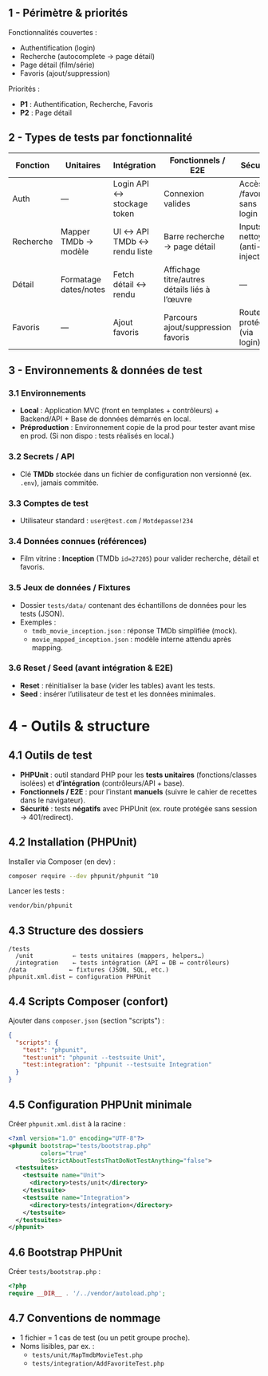 ## 1 - Périmètre & priorités

Fonctionnalités couvertes :
- Authentification (login)
- Recherche (autocomplete → page détail)
- Page détail (film/série)
- Favoris (ajout/suppression)

Priorités :
- **P1** : Authentification, Recherche, Favoris
- **P2** : Page détail

## 2 - Types de tests par fonctionnalité

| Fonction  | Unitaires              | Intégration                | Fonctionnels / E2E                  | Sécurité                     |
|-----------|------------------------|----------------------------|-------------------------------------|------------------------------|
| Auth      | —                      | Login API ↔ stockage token | Connexion valides                   | Accès /favorites sans login  |
| Recherche | Mapper TMDb → modèle   | UI ↔ API TMDb ↔ rendu liste| Barre recherche → page détail       | Inputs nettoyés (anti-injection) |
| Détail    | Formatage dates/notes  | Fetch détail ↔ rendu       | Affichage titre/autres détails liés à l’œuvre | —                            |
| Favoris   | —                      | Ajout favoris              | Parcours ajout/suppression favoris  | Route protégée (via login)   |

## 3 - Environnements & données de test

### 3.1 Environnements
- **Local** : Application MVC (front en templates + contrôleurs) + Backend/API + Base de données démarrés en local.
- **Préproduction** : Environnement copie de la prod pour tester avant mise en prod. (Si non dispo : tests réalisés en local.)

### 3.2 Secrets / API
- Clé **TMDb** stockée dans un fichier de configuration non versionné (ex. `.env`), jamais commitée.

### 3.3 Comptes de test
- Utilisateur standard : `user@test.com` / `Motdepasse!234`

### 3.4 Données connues (références)
- Film vitrine : **Inception** (TMDb `id=27205`) pour valider recherche, détail et favoris.

### 3.5 Jeux de données / Fixtures
- Dossier `tests/data/` contenant des échantillons de données pour les tests (JSON).
- Exemples :
  - `tmdb_movie_inception.json` : réponse TMDb simplifiée (mock).
  - `movie_mapped_inception.json` : modèle interne attendu après mapping.

### 3.6 Reset / Seed (avant intégration & E2E)
- **Reset** : réinitialiser la base (vider les tables) avant les tests.
- **Seed** : insérer l’utilisateur de test et les données minimales.

# 4 - Outils & structure

## 4.1 Outils de test
- **PHPUnit** : outil standard PHP pour les **tests unitaires** (fonctions/classes isolées) et **d’intégration** (contrôleurs/API + base).
- **Fonctionnels / E2E** : pour l’instant **manuels** (suivre le cahier de recettes dans le navigateur).
- **Sécurité** : tests **négatifs** avec PHPUnit (ex. route protégée sans session → 401/redirect).

## 4.2 Installation (PHPUnit)
Installer via Composer (en dev) :
```bash
composer require --dev phpunit/phpunit ^10
```

Lancer les tests :
```bash
vendor/bin/phpunit
```

## 4.3 Structure des dossiers
```
/tests
  /unit           ← tests unitaires (mappers, helpers…)
  /integration    ← tests intégration (API ↔ DB ↔ contrôleurs)
/data            ← fixtures (JSON, SQL, etc.)
phpunit.xml.dist ← configuration PHPUnit
```

## 4.4 Scripts Composer (confort)
Ajouter dans `composer.json` (section "scripts") :
```json
{
  "scripts": {
    "test": "phpunit",
    "test:unit": "phpunit --testsuite Unit",
    "test:integration": "phpunit --testsuite Integration"
  }
}
```

## 4.5 Configuration PHPUnit minimale
Créer `phpunit.xml.dist` à la racine :
```xml
<?xml version="1.0" encoding="UTF-8"?>
<phpunit bootstrap="tests/bootstrap.php"
         colors="true"
         beStrictAboutTestsThatDoNotTestAnything="false">
  <testsuites>
    <testsuite name="Unit">
      <directory>tests/unit</directory>
    </testsuite>
    <testsuite name="Integration">
      <directory>tests/integration</directory>
    </testsuite>
  </testsuites>
</phpunit>
```

## 4.6 Bootstrap PHPUnit
Créer `tests/bootstrap.php` :
```php
<?php
require __DIR__ . '/../vendor/autoload.php';
```

## 4.7 Conventions de nommage
- 1 fichier = 1 cas de test (ou un petit groupe proche).
- Noms lisibles, par ex. :
  - `tests/unit/MapTmdbMovieTest.php`
  - `tests/integration/AddFavoriteTest.php`